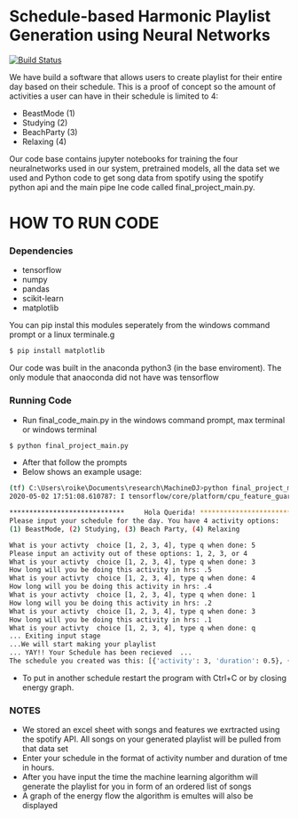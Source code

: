 # Schedule-based Harmonic Playlist Generation using Neural Networks

[![Build Status](https://github.com/Rhemaike/MachineDJ)](https://github.com/Rhemaike/MachineDJ)

We have build a software that allows users to create playlist for their entire day based on their schedule. This is a proof of concept so the amount of activities a user can have in their schedule is limited to 4:

 - BeastMode (1)
 - Studying (2)
 - BeachParty (3)
 - Relaxing (4)
 
Our code base contains jupyter notebooks for training the four neuralnetworks used in our system, pretrained models, all the data set we used and Python code to get song data from spotify using the spotify python api and the main pipe lne code called final_project_main.py. 

# HOW TO RUN CODE 

### Dependencies
 - tensorflow
 - numpy
 - pandas
 - scikit-learn
 - matplotlib
 
You can pip instal this modules seperately from the windows command prompt or a linux terminale.g
  ```sh
  $ pip install matplotlib
  ```
Our code was built in the anaconda python3 (in the base enviroment). The only module that anaoconda did not have was tensorflow
 
### Running Code
  - Run final_code_main.py in the windows command prompt, max terminal or windows terminal
  ```sh
  $ python final_project_main.py
  ```
  - After that follow the prompts
  - Below shows an example usage:
  ```sh
  (tf) C:\Users\roike\Documents\research\MachineDJ>python final_project_main.py
  2020-05-02 17:51:08.610787: I tensorflow/core/platform/cpu_feature_guard.cc:142] Your CPU supports instructions that this TensorFlow binary was not compiled to use: AVX AVX2

  *****************************     Hola Querida! *****************************
  Please input your schedule for the day. You have 4 activity options:
  (1) BeastMode, (2) Studying, (3) Beach Party, (4) Relaxing

  What is your activty  choice [1, 2, 3, 4], type q when done: 5
  Please input an activity out of these options: 1, 2, 3, or 4
  What is your activty  choice [1, 2, 3, 4], type q when done: 3
  How long will you be doing this activity in hrs: .5
  What is your activty  choice [1, 2, 3, 4], type q when done: 4
  How long will you be doing this activity in hrs: .4
  What is your activty  choice [1, 2, 3, 4], type q when done: 1
  How long will you be doing this activity in hrs: .2
  What is your activty  choice [1, 2, 3, 4], type q when done: 3
  How long will you be doing this activity in hrs: .1
  What is your activty  choice [1, 2, 3, 4], type q when done: q
  ... Exiting input stage
  ...We will start making your playlist
  ... YAY!! Your Schedule has been recieved  ...
  The schedule you created was this: [{'activity': 3, 'duration': 0.5}, {'activity': 4, 'duration': 0.4}, {'activity': 1, 'duration': 0.2}, {'activity': 3, 'duration': 0.1}]
```
  - To put in another schedule restart the program with Ctrl+C or by closing energy graph.

### NOTES
  - We stored an excel sheet with songs and features we exrtracted using the spotify API. All songs on your generated playlist will be pulled from that data set
  - Enter your schedule in the format of activity number and duration of tme in hours.
  - After you have input the time the machine learning algorithm will generate the playlist for you in form of an ordered list of songs
  - A graph of the energy flow the algorithm is emultes will also be displayed

